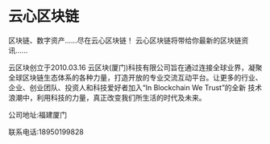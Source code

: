 # 云心区块链

区块链、数字资产……尽在云心区块链！ 云心区块链将带给你最新的区块链资讯……

云区块创立于2010.03.16
云区块(厦门)科技有限公司旨在通过连接全球业界，凝聚全球区块链生态体系的各种力量，打造开放的专业交流互动平台。让更多的行业、企业、创业团队、投资人和科技爱好者加入“In Blockchain We Trust”的全新 技术浪潮中，利用科技的力量，真正改变我们所生活的时代及未来。

公司地址:福建厦门

联系电话:18950199828


